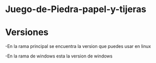 # Juego-de-Piedra-papel-y-tijeras

# Versiones
-En la rama principal se encuentra la version que puedes usar en linux

-En la rama de windows esta la version de windows
